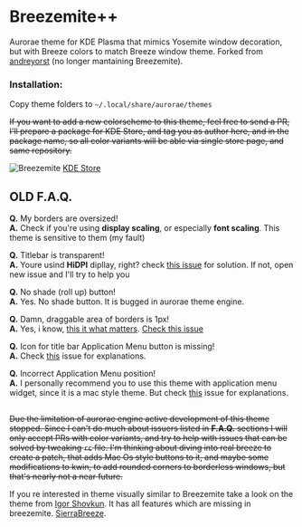 # Breezemite++
Aurorae theme for KDE Plasma that mimics Yosemite window decoration, but with Breeze colors to match Breeze window theme.
Forked from [andreyorst](https://github.com/andreyorst/Breezemite) (no longer mantaining Breezemite).

### Installation:
Copy theme folders to `~/.local/share/aurorae/themes`

~~If you want to add a new colorscheme to this theme, feel free to send a PR, I'll prepare a package for KDE Store, and tag you as author here, and in the package name, so all color variants will be able via single store page, and same repository.~~

![Breezemite](https://cn.pling.com/img/6/6/d/d/5ee0d8f29801ecd2f6c418d05b4c77d6173a.png)
[KDE Store](https://store.kde.org/p/1169286/)

## OLD F.A.Q.

**Q.** My borders are oversized!  
**A.** Check if you're using **display scaling**, or especially **font scaling**. This theme is sensitive to them (my fault)

**Q.** Titlebar is transparent!  
**A.** Youre usind **HiDPI** dipllay, right? check [this issue](https://github.com/andreyorst/Breezemite/issues/4#issuecomment-295890785) for solution. If not, open new issue and I'll try to help you

**Q.** No shade (roll up) button!  
**A.** Yes. No shade button. It is bugged in aurorae theme engine.

**Q.** Damn, draggable area of borders is 1px!  
**A.** Yes, i know, [this it what matters](https://www.youtube.com/watch?v=4MycEcQOSzc). [Check this issue](https://github.com/andreyorst/Breezemite/issues/2)

**Q.** Icon for title bar Application Menu button is missing!  
**A.** Check [this](https://github.com/andreyorst/Breezemite/issues/5) issue for explanations.

**Q.** Incorrect Application Menu position!  
**A.** I personally recommend you to use this theme with application menu widget, since it is a mac style theme. But check [this](https://github.com/andreyorst/Breezemite/issues/6) issue for explanations.

## 

~~Due the limitation of aurorae engine active development of this theme stopped. Since I can't do much about issuers listed in **F.A.Q.** sections I will only accept PRs with color variants, and try to help with issues that can be solved by tweaking `rc` file. I'm thinking about diving into real breeze to create a patch, that adds Mac Os style buttons to it, and maybe some modifications to kwin, to add rounded corners to borderless windows, but that's nearly not a near future.~~

If you re interested in theme visually similar to Breezemite take a look on the theme from [Igor Shovkun](https://github.com/ishovkun). It has all features which are missing in breezemite. [SierraBreeze](https://github.com/ishovkun/SierraBreeze).
